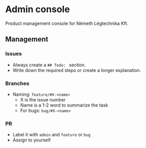 # Admin console
Product management console for Németh Légtechnika Kft.

## Management

### Issues

- Always create a `## Todo: ` section.
- Write down the required steps or create a longer explanation.

### Branches

- Naming: `feature/#X-<name>`
  - X is the issue number
  - Name is a 1-2 word to summarize the task
  - For bugs: `bug/#X-<name>`

### PR

- Label it with `admin` and `feature` or `bug`
- Assign to yourself